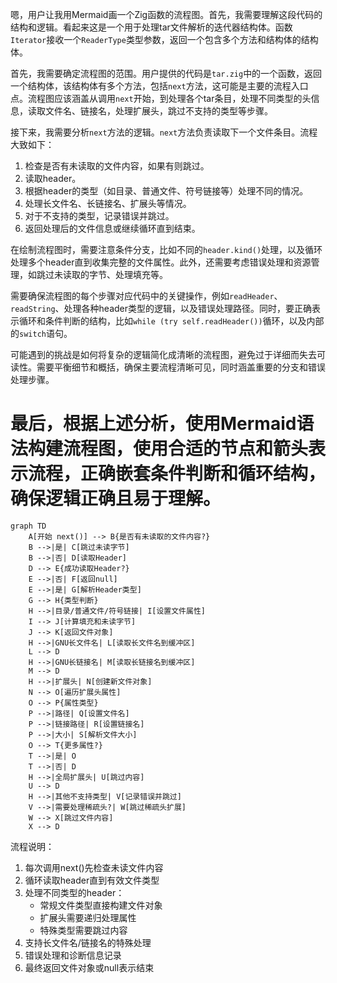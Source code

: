 嗯，用户让我用Mermaid画一个Zig函数的流程图。首先，我需要理解这段代码的结构和逻辑。看起来这是一个用于处理tar文件解析的迭代器结构体。函数`Iterator`接收一个`ReaderType`类型参数，返回一个包含多个方法和结构体的结构体。

首先，我需要确定流程图的范围。用户提供的代码是`tar.zig`中的一个函数，返回一个结构体，该结构体有多个方法，包括`next`方法，这可能是主要的流程入口点。流程图应该涵盖从调用`next`开始，到处理各个tar条目，处理不同类型的头信息，读取文件名、链接名，处理扩展头，跳过不支持的类型等步骤。

接下来，我需要分析`next`方法的逻辑。`next`方法负责读取下一个文件条目。流程大致如下：

1. 检查是否有未读取的文件内容，如果有则跳过。
2. 读取header。
3. 根据header的类型（如目录、普通文件、符号链接等）处理不同的情况。
4. 处理长文件名、长链接名、扩展头等情况。
5. 对于不支持的类型，记录错误并跳过。
6. 返回处理后的文件信息或继续循环直到结束。

在绘制流程图时，需要注意条件分支，比如不同的`header.kind()`处理，以及循环处理多个header直到收集完整的文件属性。此外，还需要考虑错误处理和资源管理，如跳过未读取的字节、处理填充等。

需要确保流程图的每个步骤对应代码中的关键操作，例如`readHeader`、`readString`、处理各种header类型的逻辑，以及错误处理路径。同时，要正确表示循环和条件判断的结构，比如`while (try self.readHeader())`循环，以及内部的`switch`语句。

可能遇到的挑战是如何将复杂的逻辑简化成清晰的流程图，避免过于详细而失去可读性。需要平衡细节和概括，确保主要流程清晰可见，同时涵盖重要的分支和错误处理步骤。

最后，根据上述分析，使用Mermaid语法构建流程图，使用合适的节点和箭头表示流程，正确嵌套条件判断和循环结构，确保逻辑正确且易于理解。
================================================
```mermaid
graph TD
    A[开始 next()] --> B{是否有未读取的文件内容?}
    B -->|是| C[跳过未读字节]
    B -->|否| D[读取Header]
    D --> E{成功读取Header?}
    E -->|否| F[返回null]
    E -->|是| G[解析Header类型]
    G --> H{类型判断}
    H -->|目录/普通文件/符号链接| I[设置文件属性]
    I --> J[计算填充和未读字节]
    J --> K[返回文件对象]
    H -->|GNU长文件名| L[读取长文件名到缓冲区]
    L --> D
    H -->|GNU长链接名| M[读取长链接名到缓冲区]
    M --> D
    H -->|扩展头| N[创建新文件对象]
    N --> O[遍历扩展头属性]
    O --> P{属性类型}
    P -->|路径| Q[设置文件名]
    P -->|链接路径| R[设置链接名]
    P -->|大小| S[解析文件大小]
    O --> T{更多属性?}
    T -->|是| O
    T -->|否| D
    H -->|全局扩展头| U[跳过内容]
    U --> D
    H -->|其他不支持类型| V[记录错误并跳过]
    V -->|需要处理稀疏头?| W[跳过稀疏头扩展]
    W --> X[跳过文件内容]
    X --> D
``` 

流程说明：
1. 每次调用next()先检查未读文件内容
2. 循环读取header直到有效文件类型
3. 处理不同类型的header：
   - 常规文件类型直接构建文件对象
   - 扩展头需要递归处理属性
   - 特殊类型需要跳过内容
4. 支持长文件名/链接名的特殊处理
5. 错误处理和诊断信息记录
6. 最终返回文件对象或null表示结束